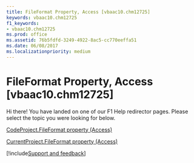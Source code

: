 ```yaml
---
title: FileFormat Property, Access [vbaac10.chm12725]
keywords: vbaac10.chm12725
f1_keywords:
- vbaac10.chm12725
ms.prod: office
ms.assetid: 76b5fdfd-3249-4922-8ac5-cc770eeffa51
ms.date: 06/08/2017
ms.localizationpriority: medium
---
```



# FileFormat Property, Access [vbaac10.chm12725]

Hi there! You have landed on one of our F1 Help redirector pages. Please select the topic you were looking for below.

[CodeProject.FileFormat property (Access)](https://msdn.microsoft.com/library/f72e13d7-58dc-3710-b1e7-798a71601ceb%28Office.15%29.aspx)

[CurrentProject.FileFormat property (Access)](https://msdn.microsoft.com/library/eb062d95-3042-eae7-9c0b-9d052e28b8cd%28Office.15%29.aspx)

[!include[Support and feedback](~/includes/feedback-boilerplate.md)]